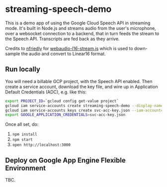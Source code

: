 # streaming-speech-demo
This is a demo app of using the Google Cloud Speech API in streaming mode. It's built in Node.js and streams audio from the user's microphone, over a websocket connection to a backend, that in turn feeds the stream to the Speech API. Transcripts are fed back as they arrive.

Credits to [nfriedly](https://github.com/nfriedly) for [webaudio-l16-stream.js](https://github.com/watson-developer-cloud/speech-javascript-sdk/blob/438d657d98ae0cf00f7461ea86b0d3aa81f76e70/speech-to-text/webaudio-l16-stream.js) which is used to down-sample the audio and convert to Linear16 format.

## Run locally
You will need a billable GCP project, with the Speech API enabled. Then create a service account, download the key file, and wire up in Application Default Credentials (ADC), e.g. like this:

```bash
export PROJECT_ID=`gcloud config get-value project`
gcloud iam service-accounts create streaming-speech-demo --display-name "streaming-speech-demo"
gcloud iam service-accounts keys create svc-acc-key.json --iam-account=streaming-speech-demo@$PROJECT_ID.iam.gserviceaccount.com
export GOOGLE_APPLICATION_CREDENTIALS=svc-acc-key.json
```

Once all set, do:

1. `npm install`
2. `npm start`
3. `open http://localhost:3000`

## Deploy on Google App Engine Flexible Environment

TBC.
